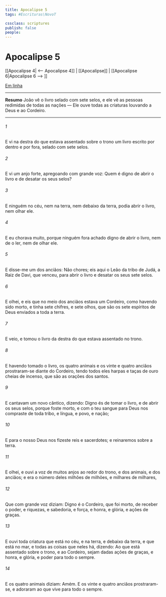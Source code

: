 ```yaml
---
title: Apocalipse 5
tags: #Escrituras\NovoT

cssclass: scriptures
publish: false
people:
---
```


# Apocalipse 5
[[Apocalipse 4| <-- Apocalipse 4]] | [[Apocalipse]] | [[Apocalipse 6|Apocalipse 6 --> ]]

[Em linha](https://churchofjesuschrist.org/study/scriptures/nt/rev/5?lang=por)

---
__Resumo__
João vê o livro selado com sete selos, e ele vê as pessoas redimidas de todas as nações — Ele ouve todas as criaturas louvando a Deus e ao Cordeiro.

---
###### 1 
E vi na destra do que estava assentado sobre o trono um livro escrito por dentro e por fora, selado com sete selos.

###### 2 
E vi um anjo forte, apregoando com grande voz: Quem é digno de abrir o livro e de desatar os seus selos?

###### 3 
E ninguém no céu, nem na terra, nem debaixo da terra, podia abrir o livro, nem olhar  ele.

###### 4 
E eu chorava muito, porque ninguém fora achado digno de abrir o livro, nem de o ler, nem de olhar  ele.

###### 5 
E disse-me um dos anciãos: Não chores; eis aqui o Leão da tribo de Judá, a Raiz de Davi, que venceu, para abrir o livro e desatar os seus sete selos.

###### 6 
E olhei, e eis que no meio dos anciãos estava um Cordeiro, como havendo sido morto, e tinha sete chifres, e sete olhos, que são os sete espíritos de Deus enviados a toda a terra.

###### 7 
E veio, e tomou o livro da destra do que estava assentado no trono.

###### 8 
E havendo tomado o livro, os quatro animais e os vinte e quatro anciãos prostraram-se diante do Cordeiro, tendo todos eles harpas e taças de ouro cheias de incenso, que são as orações dos santos.

###### 9 
E cantavam um novo cântico, dizendo: Digno és de tomar o livro, e de abrir os seus selos, porque foste morto, e com o teu sangue para Deus nos compraste de toda tribo, e língua, e povo, e nação;

###### 10 
E para o nosso Deus nos fizeste reis e sacerdotes; e reinaremos sobre a terra.

###### 11 
E olhei, e ouvi a voz de muitos anjos ao redor do trono, e dos animais, e dos anciãos; e era o número deles milhões de milhões, e milhares de milhares,

###### 12 
Que com grande voz diziam: Digno é o Cordeiro, que foi morto, de receber o poder, e riquezas, e sabedoria, e força, e honra, e glória, e ações de graças.

###### 13 
E ouvi toda criatura que está no céu, e na terra, e debaixo da terra, e que está no mar, e todas as coisas que neles há, dizendo: Ao que está assentado sobre o trono, e ao Cordeiro, sejam dadas ações de graças, e honra, e glória, e poder para todo o sempre.

###### 14 
E os quatro animais diziam: Amém. E os vinte e quatro anciãos prostraram-se, e adoraram ao que vive para todo o sempre.

